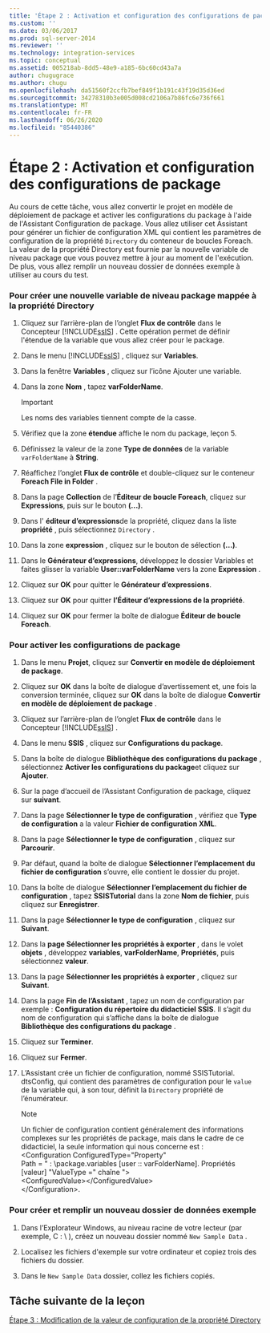 ```yaml
---
title: 'Étape 2 : Activation et configuration des configurations de package | Microsoft Docs'
ms.custom: ''
ms.date: 03/06/2017
ms.prod: sql-server-2014
ms.reviewer: ''
ms.technology: integration-services
ms.topic: conceptual
ms.assetid: 005218ab-8dd5-48e9-a185-6bc60cd43a7a
author: chugugrace
ms.author: chugu
ms.openlocfilehash: da51560f2ccfb7bef849f1b191c43f19d35d36ed
ms.sourcegitcommit: 34278310b3e005d008cd2106a7b86fc6e736f661
ms.translationtype: MT
ms.contentlocale: fr-FR
ms.lasthandoff: 06/26/2020
ms.locfileid: "85440386"
---
```

# <a name="step-2-enabling-and-configuring-package-configurations"></a>Étape 2 : Activation et configuration des configurations de package
  Au cours de cette tâche, vous allez convertir le projet en modèle de déploiement de package et activer les configurations du package à l'aide de l'Assistant Configuration de package. Vous allez utiliser cet Assistant pour générer un fichier de configuration XML qui contient les paramètres de configuration de la propriété `Directory` du conteneur de boucles Foreach. La valeur de la propriété Directory est fournie par la nouvelle variable de niveau package que vous pouvez mettre à jour au moment de l'exécution. De plus, vous allez remplir un nouveau dossier de données exemple à utiliser au cours du test.  
  
### <a name="to-create-a-new-package-level-variable-mapped-to-the-directory-property"></a>Pour créer une nouvelle variable de niveau package mappée à la propriété Directory  
  
1.  Cliquez sur l’arrière-plan de l’onglet **Flux de contrôle** dans le Concepteur [!INCLUDE[ssIS](../includes/ssis-md.md)] . Cette opération permet de définir l'étendue de la variable que vous allez créer pour le package.  
  
2.  Dans le menu [!INCLUDE[ssIS](../includes/ssis-md.md)] , cliquez sur **Variables**.  
  
3.  Dans la fenêtre **Variables** , cliquez sur l’icône Ajouter une variable.  
  
4.  Dans la zone **Nom** , tapez **varFolderName**.  
  
    > [!IMPORTANT]  
    >  Les noms des variables tiennent compte de la casse.  
  
5.  Vérifiez que la zone **étendue** affiche le nom du package, leçon 5.  
  
6.  Définissez la valeur de la zone **Type de données** de la variable `varFolderName` à **String**.  
  
7.  Réaffichez l’onglet **Flux de contrôle** et double-cliquez sur le conteneur **Foreach File in Folder** .  
  
8.  Dans la page **Collection** de l’**Éditeur de boucle Foreach**, cliquez sur **Expressions**, puis sur le bouton **(...)**.  
  
9. Dans l' **éditeur d’expressions**de la propriété, cliquez dans la liste **propriété** , puis sélectionnez `Directory` .  
  
10. Dans la zone **expression** , cliquez sur le bouton de sélection **(...)**.  
  
11. Dans le **Générateur d’expressions**, développez le dossier Variables et faites glisser la variable **User::varFolderName** vers la zone **Expression** .  
  
12. Cliquez sur **OK** pour quitter le **Générateur d’expressions**.  
  
13. Cliquez sur **OK** pour quitter **l’Éditeur d’expressions de la propriété**.  
  
14. Cliquez sur **OK** pour fermer la boîte de dialogue **Éditeur de boucle Foreach**.  
  
### <a name="to-enable-package-configurations"></a>Pour activer les configurations de package  
  
1.  Dans le menu **Projet**, cliquez sur **Convertir en modèle de déploiement de package**.  
  
2.  Cliquez sur **OK** dans la boîte de dialogue d’avertissement et, une fois la conversion terminée, cliquez sur **OK** dans la boîte de dialogue **Convertir en modèle de déploiement de package** .  
  
3.  Cliquez sur l’arrière-plan de l’onglet **Flux de contrôle** dans le Concepteur [!INCLUDE[ssIS](../includes/ssis-md.md)] .  
  
4.  Dans le menu **SSIS** , cliquez sur **Configurations du package**.  
  
5.  Dans la boîte de dialogue **Bibliothèque des configurations du package** , sélectionnez **Activer les configurations du package**et cliquez sur **Ajouter**.  
  
6.  Sur la page d’accueil de l’Assistant Configuration de package, cliquez sur **suivant**.  
  
7.  Dans la page **Sélectionner le type de configuration** , vérifiez que **Type de configuration** a la valeur **Fichier de configuration XML**.  
  
8.  Dans la page **Sélectionner le type de configuration** , cliquez sur **Parcourir**.  
  
9. Par défaut, quand la boîte de dialogue **Sélectionner l’emplacement du fichier de configuration** s’ouvre, elle contient le dossier du projet.  
  
10. Dans la boîte de dialogue **Sélectionner l’emplacement du fichier de configuration** , tapez **SSISTutorial** dans la zone **Nom de fichier**, puis cliquez sur **Enregistrer**.  
  
11. Dans la page **Sélectionner le type de configuration** , cliquez sur **Suivant**.  
  
12. Dans la **page Sélectionner les propriétés à exporter** , dans le volet **objets** , développez **variables**, **varFolderName**, **Propriétés**, puis sélectionnez **valeur**.  
  
13. Dans la page **Sélectionner les propriétés à exporter** , cliquez sur **Suivant**.  
  
14. Dans la page **Fin de l’Assistant** , tapez un nom de configuration par exemple : **Configuration du répertoire du didacticiel SSIS**. Il s’agit du nom de configuration qui s’affiche dans la boîte de dialogue **Bibliothèque des configurations du package** .  
  
15. Cliquez sur **Terminer**.  
  
16. Cliquez sur **Fermer**.  
  
17. L’Assistant crée un fichier de configuration, nommé SSISTutorial. dtsConfig, qui contient des paramètres de configuration pour le `value` de la variable qui, à son tour, définit la `Directory` propriété de l’énumérateur.  
  
    > [!NOTE]  
    >  Un fichier de configuration contient généralement des informations complexes sur les propriétés de package, mais dans le cadre de ce didacticiel, la seule information qui nous concerne est :  
    > <Configuration ConfiguredType="Property"  
    > Path = " : \package.variables [user :: varFolderName]. Propriétés [valeur] "ValueType =" chaîne "\>  
    >  \<ConfiguredValue>\</ConfiguredValue>  
    > \</Configuration>.  
  
### <a name="to-create-and-populate-a-new-sample-data-folder"></a>Pour créer et remplir un nouveau dossier de données exemple  
  
1.  Dans l’Explorateur Windows, au niveau racine de votre lecteur (par exemple, C : \\ ), créez un nouveau dossier nommé `New Sample Data` .  
  
2.  Localisez les fichiers d'exemple sur votre ordinateur et copiez trois des fichiers du dossier.  
  
3.  Dans le `New Sample Data` dossier, collez les fichiers copiés.  
  
## <a name="next-task-in-lesson"></a>Tâche suivante de la leçon  
 [Étape 3 : Modification de la valeur de configuration de la propriété Directory](lesson-5-3-modifying-the-directory-property-configuration-value.md)  
  
  
